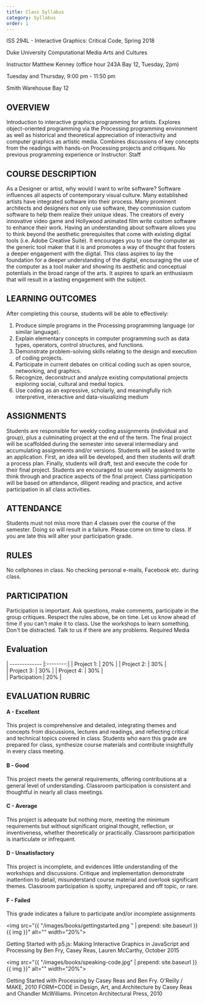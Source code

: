 ```yaml
---
title: Class Syllabus
category: Syllabus
order: 1
---
```


ISS 294L - Interactive Graphics: Critical Code, Spring 2018

Duke University Computational Media Arts and Cultures

Instructor Matthew Kenney (office hour 243A Bay 12, Tuesday, 2pm)

Tuesday and Thursday, 9:00 pm - 11:50 pm

Smith Warehouse Bay 12


## OVERVIEW
Introduction to interactive graphics programming for artists. Explores object-oriented programming via the Processing programming environment as well as historical and theoretical appreciation of interactivity and computer graphics as artistic media. Combines discussions of key concepts from the readings with hands-on Processing projects and critiques. No previous programming experience or Instructor: Staff

## COURSE DESCRIPTION
As a Designer or artist, why would I want to write software? Software influences all aspects of contemporary visual culture. Many established artists have integrated software into their process. Many prominent architects and designers not only use software, they commission custom software to help them realize their unique ideas. The creators of every innovative video game and Hollywood animated film write custom software to enhance their work. 
Having an understanding about software allows you to think beyond the aesthetic prerequisites that come with existing digital tools (i.e. Adobe Creative Suite). It encourages you to use the computer as the generic tool maker that it is and promotes a way of thought that fosters a deeper engagement with the digital. 
This class aspires to lay the foundation for a deeper understanding of the digital, encouraging the use of the computer as a tool maker and showing its aesthetic and conceptual potentials in the broad range of the arts. It aspires to spark an enthusiasm that will result in a lasting engagement with the subject.

## LEARNING OUTCOMES
After completing this course, students will be able to effectively:

1. Produce simple programs in the Processing programming language (or similar language).
2. Explain elementary concepts in computer programming such as data types, operators,
control structures, and functions.
3. Demonstrate problem-solving skills relating to the design and execution of coding
projects.
4. Participate in current debates on critical coding such as open source, networking, and
graphics.
5. Recognize, deconstruct and analyze existing computational projects exploring social,
cultural and medial topics.
6. Use coding as an expressive, scholarly, and meaningfully rich interpretive, interactive
and data-visualizing medium

## ASSIGNMENTS
Students are responsible for weekly coding assignments (individual and group), plus a
culminating project at the end of the term. The final project will be scaffolded during the
semester into several intermediary and accumulating assignments and/or versions. Students will
be asked to write an application. First, an idea will be developed, and then students will draft a 
process plan. Finally, students will draft, test and execute the code for their final project.
Students are encouraged to use weekly assignments to think through and practice aspects of the
final project. Class participation will be based on attendance, diligent reading and practice, and
active participation in all class activities. 

## ATTENDANCE
Students must not miss more than 4 classes over the course of the semester. Doing so will result in a failure. Please come on time to class. If you are late this will alter your participation grade.

## RULES
No cellphones in class. No checking personal e-mails, Facebook etc. during class.

## PARTICIPATION

Participation is important. Ask questions, make comments, participate in the group critiques. Respect the rules above, be on time. Let us know ahead of time if you can't make it to class. Use the workshops to learn something. Don't be distracted. Talk to us if there are any problems.
Required Media

## Evaluation

| ------------- |:--------:| 
| Project 1:    | 20%     | 
| Project 2:    | 30%     |  
| Project 3:    | 30%     | 
| Project 4:    | 30%     |   
| Participation:| 20%     |  

## EVALUATION RUBRIC

#### A - Excellent
This project is comprehensive and detailed, integrating themes and concepts from discussions,
lectures and readings, and reflecting critical and technical topics covered in class. Students who
earn this grade are prepared for class, synthesize course materials and contribute insightfully in
every class meeting.

#### B - Good
This project meets the general requirements, offering contributions at a general level of
understanding. Classroom participation is consistent and thoughtful in nearly all class meetings.

#### C - Average
This project is adequate but nothing more, meeting the minimum requirements but without
significant original thought, reflection, or inventiveness, whether theoretically or practically.
Classroom participation is inarticulate or infrequent.

#### D - Unsatisfactory
This project is incomplete, and evidences little understanding of the workshops and discussions.
Critique and implementation demonstrate inattention to detail, misunderstand course material
and overlook significant themes. Classroom participation is spotty, unprepared and off topic, or
rare.

#### F - Failed
This grade indicates a failure to participate and/or incomplete assignments

<img src="{{ "/images/books/gettingstarted.png " | prepend: site.baseurl }}{{ img }}" alt="" width="20%">

Getting Started with p5.js: Making Interactive Graphics in JavaScript and Processing by Ben Fry, Casey Reas, Lauren McCarthy, October 2015

<img src="{{ "/images/books/speaking-code.jpg" | prepend: site.baseurl }}{{ img }}" alt="" width="20%">

Getting Started with Processing by Casey Reas and Ben Fry. O'Reilly / MAKE, 2010
FORM+CODE in Design, Art, and Architecture by Casey Reas and Chandler McWilliams. Princeton Architectural Press, 2010
